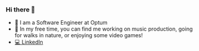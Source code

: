 ### Hi there 👋

- 🔬 I am a Software Engineer at Optum
- 🌱 In my free time, you can find me working on music production, going for walks in nature, or enjoying some video games!
- [💻 LinkedIn](https://www.linkedin.com/in/owen-hiskey-015880251/) 
